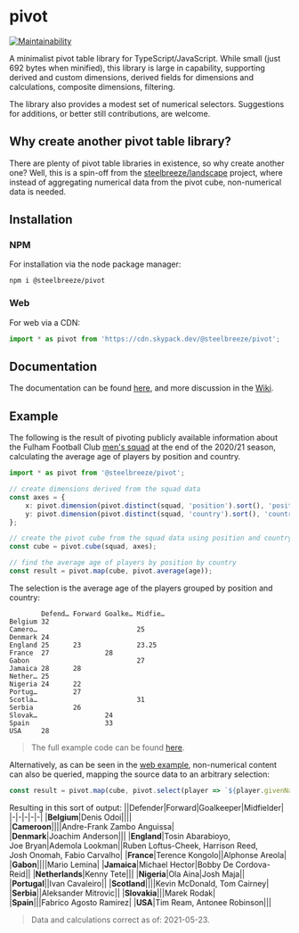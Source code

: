 # pivot
[![Maintainability](https://api.codeclimate.com/v1/badges/c8ed29d6e2fa0bc0d582/maintainability)](https://codeclimate.com/github/steelbreeze/pivot/maintainability)

A minimalist pivot table library for TypeScript/JavaScript. While small (just 692 bytes when minified), this library is large in capability, supporting derived and custom dimensions, derived fields for dimensions and calculations, composite dimensions, filtering.

The library also provides a modest set of numerical selectors. Suggestions for additions, or better still contributions, are welcome.

## Why create another pivot table library?
There are plenty of pivot table libraries in existence, so why create another one? Well, this is a spin-off from the [steelbreeze/landscape](https://github.com/steelbreeze/landscape) project, where instead of aggregating numerical data from the pivot cube, non-numerical data is needed.

## Installation
### NPM
For installation via the node package manager:
```
npm i @steelbreeze/pivot
```
### Web
For web via a CDN:
```javascript
import * as pivot from 'https://cdn.skypack.dev/@steelbreeze/pivot';
```

## Documentation
The documentation can be found [here](http://steelbreeze.net/pivot/api/v2), and more discussion in the [Wiki](https://github.com/steelbreeze/pivot/wiki).

## Example
The following is the result of pivoting publicly available information about the Fulham Football Club [men's squad](https://web.archive.org/web/20210516151437/https://www.fulhamfc.com/teams) at the end of the 2020/21 season, calculating the average age of players by position and country.
```typescript
import * as pivot from '@steelbreeze/pivot';

// create dimensions derived from the squad data
const axes = {
	x: pivot.dimension(pivot.distinct(squad, 'position').sort(), 'position'),
	y: pivot.dimension(pivot.distinct(squad, 'country').sort(), 'country')
};

// create the pivot cube from the squad data using position and country for x and y axes
const cube = pivot.cube(squad, axes);

// find the average age of players by position by country
const result = pivot.map(cube, pivot.average(age));
```
The selection is the average age of the players grouped by position and country:
```
        Defend… Forward Goalke… Midfie…
Belgium 32
Camero…                         25
Denmark 24
England 25      23              23.25
France  27              28
Gabon                           27
Jamaica 28      28
Nether… 25
Nigeria 24      22
Portug…         27
Scotla…                         31
Serbia          26
Slovak…                 24
Spain                   33
USA     28
```
> The full example code can be found [here](src/example/index.ts).

Alternatively, as can be seen in the [web example](https://steelbreeze.net/pivot), non-numerical content can also be queried, mapping the source data to an arbitrary selection:
```javascript
const result = pivot.map(cube, pivot.select(player => `${player.givenName}&nbsp;${player.familyName}`));

```
 Resulting in this sort of output:
||Defender|Forward|Goalkeeper|Midfielder|
|-|-|-|-|-|
|**Belgium**|Denis&nbsp;Odoi||||			
|**Cameroon**||||Andre-Frank&nbsp;Zambo&nbsp;Anguissa|
|**Denmark**|Joachim&nbsp;Anderson|||
|**England**|Tosin&nbsp;Abarabioyo, Joe&nbsp;Bryan|Ademola&nbsp;Lookman||Ruben&nbsp;Loftus-Cheek, Harrison&nbsp;Reed, Josh&nbsp;Onomah, Fabio&nbsp;Carvalho|
|**France**|Terence&nbsp;Kongolo||Alphonse&nbsp;Areola|
|**Gabon**||||Mario&nbsp;Lemina|
|**Jamaica**|Michael&nbsp;Hector|Bobby&nbsp;De&nbsp;Cordova-Reid||
|**Netherlands**|Kenny&nbsp;Tete|||
|**Nigeria**|Ola Aina|Josh&nbsp;Maja||
|**Portugal**||Ivan&nbsp;Cavaleiro||
|**Scotland**||||Kevin&nbsp;McDonald, Tom&nbsp;Cairney|
|**Serbia**||Aleksander&nbsp;Mitrovic||
|**Slovakia**|||Marek&nbsp;Rodak|
|**Spain**|||Fabrico&nbsp;Agosto&nbsp;Ramirez|
|**USA**|Tim&nbsp;Ream, Antonee&nbsp;Robinson|||

> Data and calculations correct as of: 2021-05-23.
